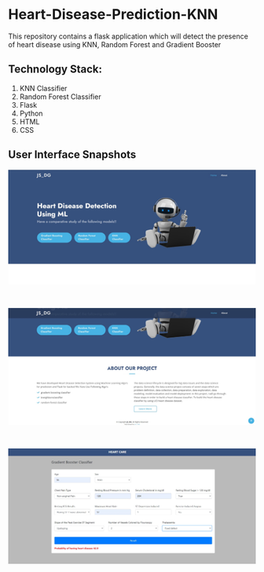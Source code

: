 # Heart-Disease-Prediction-KNN
This repository contains a flask application which will detect the presence of heart disease using KNN, Random Forest and Gradient Booster

<h2>Technology Stack:</h2>
<ol>
  <li>KNN Classifier
  <li>Random Forest Classifier</li>
  <li>Flask</li>
  <li>Python</li>
  <li>HTML</li>
  <li>CSS</li>
</ol>

<h2> User Interface Snapshots </h2>

![alt text](https://github.com/JayeshShelar/Heart-Disease-Prediction-KNN/blob/main/assets/images/UI_SS_1.jpg)

<br>

![alt text](https://github.com/JayeshShelar/Heart-Disease-Prediction-KNN/blob/main/assets/images/UI_SS_2.jpg)

<br>

![alt text](https://github.com/JayeshShelar/Heart-Disease-Prediction-KNN/blob/main/assets/images/UI_SS_3.jpg)
